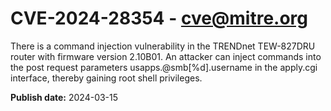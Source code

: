 # CVE-2024-28354 - cve@mitre.org

There is a command injection vulnerability in the TRENDnet TEW-827DRU router with firmware version 2.10B01. An attacker can inject commands into the post request parameters usapps.@smb[%d].username in the apply.cgi interface, thereby gaining root shell privileges.

**Publish date:** 2024-03-15
